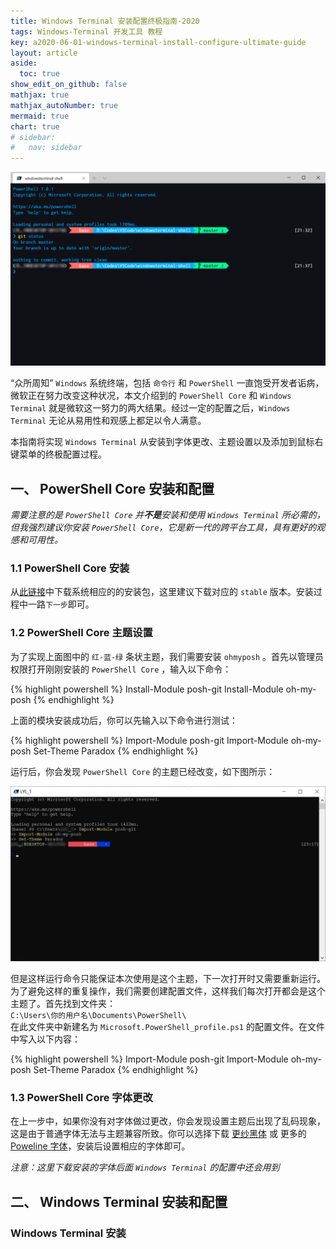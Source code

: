 ```yaml
---
title: Windows Terminal 安装配置终极指南-2020
tags: Windows-Terminal 开发工具 教程
key: a2020-06-01-windows-terminal-install-configure-ultimate-guide
layout: article
aside:
  toc: true
show_edit_on_github: false
mathjax: true
mathjax_autoNumber: true
mermaid: true
chart: true
# sidebar:
#   nav: sidebar
---
```

![Windows Terminal 配置结果](_illustrations/2020-06-01_213803-windows_terminal_final_result.png)

“众所周知” `Windows` 系统终端，包括 `命令行` 和 `PowerShell` 一直饱受开发者诟病，微软正在努力改变这种状况，本文介绍到的 `PowerShell Core` 和 `Windows Terminal` 就是微软这一努力的两大结果。经过一定的配置之后，`Windows Terminal` 无论从易用性和观感上都足以令人满意。 

本指南将实现 `Windows Terminal` 从安装到字体更改、主题设置以及添加到鼠标右键菜单的终极配置过程。

## 一、 PowerShell Core 安装和配置
_需要注意的是 `PowerShell Core` 并**不是**安装和使用 `Windows Terminal` 所必需的，但我强烈建议你安装 `PowerShell Core`，它是新一代的跨平台工具，具有更好的观感和可用性。_
### 1.1 PowerShell Core 安装
从[此链接](https://github.com/PowerShell/PowerShell/blob/master/README.md)中下载系统相应的的安装包，这里建议下载对应的 `stable` 版本。安装过程中一路`下一步`即可。
### 1.2 PowerShell Core 主题设置
为了实现上面图中的 `红-蓝-绿` 条状主题，我们需要安装 `ohmyposh` 。首先以管理员权限打开刚刚安装的 `PowerShell Core` ，输入以下命令：

{% highlight powershell %}
Install-Module posh-git
Install-Module oh-my-posh
{% endhighlight %}

上面的模块安装成功后，你可以先输入以下命令进行测试：

{% highlight powershell %}
Import-Module posh-git
Import-Module oh-my-posh
Set-Theme Paradox
{% endhighlight %}

运行后，你会发现 `PowerShell Core` 的主题已经改变，如下图所示：

![PowerShell Core 主题设置结果](_illustrations/2020-06-01_213803-powershell_core_set_theme_result.png)

但是这样运行命令只能保证本次使用是这个主题，下一次打开时又需要重新运行。为了避免这样的重复操作，我们需要创建配置文件，这样我们每次打开都会是这个主题了。首先找到文件夹：  
`C:\Users\你的用户名\Documents\PowerShell\`  
在此文件夹中新建名为 `Microsoft.PowerShell_profile.ps1` 的配置文件。在文件中写入以下内容：

{% highlight powershell %}
Import-Module posh-git
Import-Module oh-my-posh
Set-Theme Paradox
{% endhighlight %}

### 1.3 PowerShell Core 字体更改
在上一步中，如果你没有对字体做过更改，你会发现设置主题后出现了乱码现象，这是由于普通字体无法与主题兼容所致。你可以选择下载 [更纱黑体](https://mirrors.tuna.tsinghua.edu.cn/github-release/be5invis/Sarasa-Gothic/) 或 更多的 [Poweline 字体](https://github.com/powerline/fonts)，安装后设置相应的字体即可。

_注意：这里下载安装的字体后面 `Windows Terminal` 的配置中还会用到_

## 二、 Windows Terminal 安装和配置
###  Windows Terminal 安装
